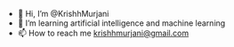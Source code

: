 - 👋 Hi, I’m @KrishhMurjani
- 👀 I’m learning artificial intelligence and machine learning 
- 📫 How to reach me krishhmurjani@gmail.com

<!---
KrishhMurjani/KrishhMurjani is a ✨ special ✨ repository because its `README.md` (this file) appears on your GitHub profile.
You can click the Preview link to take a look at your changes.
--->
